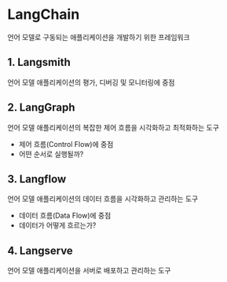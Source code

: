 # LangChain
언어 모델로 구동되는 애플리케이션을 개발하기 위한 프레임워크

## 1. Langsmith
언어 모델 애플리케이션의 평가, 디버깅 및 모니터링에 중점

## 2. LangGraph
언어 모델 애플리케이션의 복잡한 제어 흐름을 시각화하고 최적화하는 도구

- 제어 흐름(Control Flow)에 중점
- 어떤 순서로 실행될까?

## 3. Langflow
언어 모델 애플리케이션의 데이터 흐름을 시각화하고 관리하는 도구

- 데이터 흐름(Data Flow)에 중점
- 데이터가 어떻게 흐르는가?

## 4. Langserve
언어 모델 애플리케이션을 서버로 배포하고 관리하는 도구
